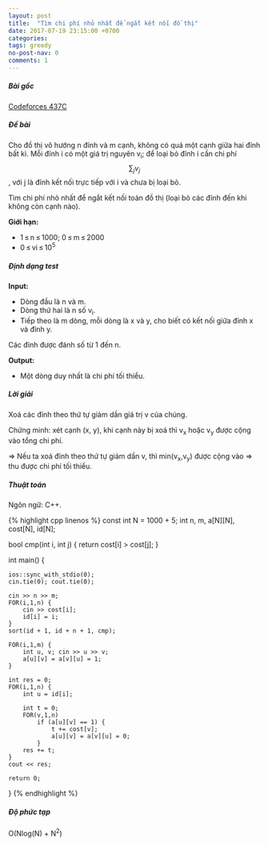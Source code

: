 ```yaml
---
layout: post
title:  "Tìm chi phí nhỏ nhất để ngắt kết nối đồ thị"
date: 2017-07-19 23:15:00 +0700
categories:
tags: greedy
no-post-nav: 0
comments: 1
---
```


##### **Bài gốc**
[Codeforces 437C](http://codeforces.com/problemset/problem/437/C)

##### **Đề bài**
Cho đồ thị vô hướng n đỉnh và m cạnh, không có quá một cạnh giữa hai đỉnh bất kì. Mỗi đỉnh i có một giá trị nguyên v<sub>i</sub>; để loại bỏ đỉnh i cần chi phí $$ \sum_{j}{}v_{j}$$, với j là đỉnh kết nối trực tiếp với i và chưa bị loại bỏ.

Tìm chi phí nhỏ nhất để ngắt kết nối toàn đồ thị (loại bỏ các đỉnh đến khi không còn cạnh nào).

**Giới hạn:**

* 1 ≤ n ≤ 1000; 0 ≤ m ≤ 2000
* 0 ≤ vi ≤ 10<sup>5</sup>

##### **Định dạng test**
**Input:**

* Dòng đầu là n và m.
* Dòng thứ hai là n số v<sub>i</sub>.
* Tiếp theo là m dòng, mỗi dòng là x và y, cho biết có kết nối giữa đỉnh x và đỉnh y.

Các đỉnh được đánh số từ 1 đến n.

**Output:**
* Một dòng duy nhất là chi phí tối thiểu.

##### **Lời giải**

Xoá các đỉnh theo thứ tự giảm dần giá trị v của chúng.

Chứng minh: xét cạnh (x, y), khi cạnh này bị xoá thì v<sub>x</sub> hoặc v<sub>y</sub> được cộng vào tổng chi phí.

=> Nếu ta xoá đỉnh theo thứ tự giảm dần v, thì min(v<sub>x</sub>,v<sub>y</sub>) được cộng vào => thu được chi phí tối thiểu.

##### **Thuật toán**

Ngôn ngữ: C++.

{% highlight cpp linenos %}
const int N = 1000 + 5;
int n, m, a[N][N], cost[N], id[N];

bool cmp(int i, int j) {
    return cost[i] > cost[j];
}

int main() {

    ios::sync_with_stdio(0);
    cin.tie(0); cout.tie(0);

    cin >> n >> m;
    FOR(i,1,n) {
        cin >> cost[i];
        id[i] = i;
    }
    sort(id + 1, id + n + 1, cmp);

    FOR(i,1,m) {
        int u, v; cin >> u >> v;
        a[u][v] = a[v][u] = 1;
    }

    int res = 0;
    FOR(i,1,n) {
        int u = id[i];

        int t = 0;
        FOR(v,1,n)
            if (a[u][v] == 1) {
                t += cost[v];
                a[u][v] = a[v][u] = 0;
            }
        res += t;
    }
    cout << res;

    return 0;
}
{% endhighlight %}

##### **Độ phức tạp**
O(Nlog(N) + N<sup>2</sup>)
